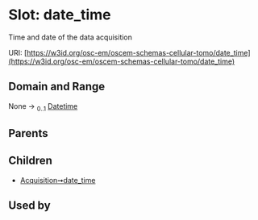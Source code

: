 
# Slot: date_time

Time and date of the data acquisition

URI: [https://w3id.org/osc-em/oscem-schemas-cellular-tomo/date_time](https://w3id.org/osc-em/oscem-schemas-cellular-tomo/date_time)


## Domain and Range

None &#8594;  <sub>0..1</sub> [Datetime](types/Datetime.md)

## Parents


## Children

 *  [Acquisition➞date_time](Acquisition_date_time.md)

## Used by

